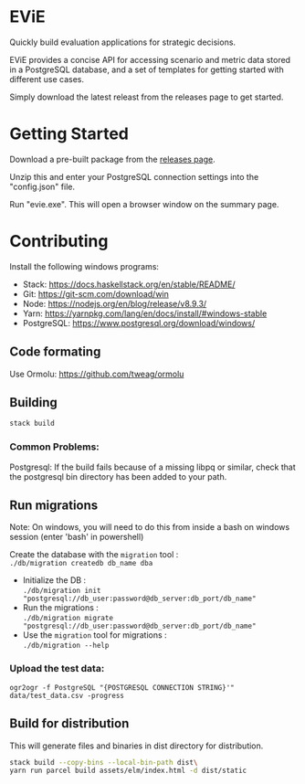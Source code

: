 # EViE

Quickly build evaluation applications for strategic decisions.

EViE provides a concise API for accessing scenario and metric data stored in a PostgreSQL database, and a set of templates for getting started with different use cases.

Simply download the latest releast from the releases page to get started.

# Getting Started

Download a pre-built package from the [releases page](https://github.com/state-machine-io/evie/releases). 

Unzip this and enter your PostgreSQL connection settings into the "config.json" file.

Run "evie.exe". This will open a browser window on the summary page.

# Contributing

Install the following windows programs:
 - Stack: <https://docs.haskellstack.org/en/stable/README/>
 - Git: <https://git-scm.com/download/win>
 - Node: <https://nodejs.org/en/blog/release/v8.9.3/>
 - Yarn: <https://yarnpkg.com/lang/en/docs/install/#windows-stable>
 - PostgreSQL: <https://www.postgresql.org/download/windows/>

## Code formating
Use Ormolu: <https://github.com/tweag/ormolu>

## Building

```bash
stack build
```

### Common Problems:

Postgresql: If the build fails because of a missing libpq or similar, check that the postgresql bin directory has been added to your path.

## Run migrations
Note: On windows, you will need to do this from inside a bash on windows session (enter 'bash' in powershell)

Create the database with the `migration` tool :  
  `./db/migration createdb db_name dba`
* Initialize the DB :  
  `./db/migration init "postgresql://db_user:password@db_server:db_port/db_name"`
* Run the migrations :  
  `./db/migration migrate "postgresql://db_user:password@db_server:db_port/db_name"`
* Use the `migration` tool for migrations :  
  `./db/migration --help` 

### Upload the test data:
  `ogr2ogr -f PostgreSQL "{POSTGRESQL CONNECTION STRING}'" data/test_data.csv -progress`
  

## Build for distribution
This will generate files and binaries in dist directory for distribution.

```bash
stack build --copy-bins --local-bin-path dist\
yarn run parcel build assets/elm/index.html -d dist/static
```
